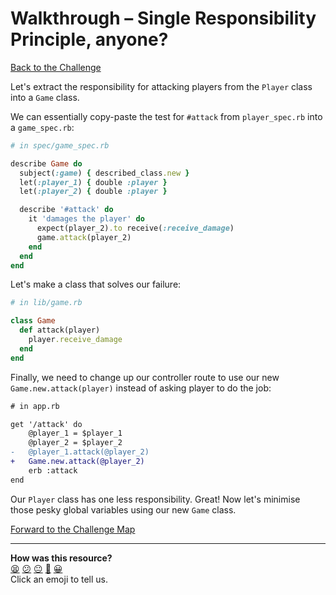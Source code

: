 # Walkthrough – Single Responsibility Principle, anyone?

[Back to the Challenge](../srp_anyone.md)

Let's extract the responsibility for attacking players from the `Player` class into a `Game` class.

We can essentially copy-paste the test for `#attack` from `player_spec.rb` into a `game_spec.rb`:

```ruby
# in spec/game_spec.rb

describe Game do
  subject(:game) { described_class.new }
  let(:player_1) { double :player }
  let(:player_2) { double :player }

  describe '#attack' do
    it 'damages the player' do
      expect(player_2).to receive(:receive_damage)
      game.attack(player_2)
    end
  end
end
```

Let's make a class that solves our failure:

```ruby
# in lib/game.rb

class Game
  def attack(player)
    player.receive_damage
  end
end
```

Finally, we need to change up our controller route to use our new `Game.new.attack(player)` instead of asking player to do the job:

```diff
# in app.rb

get '/attack' do
    @player_1 = $player_1
    @player_2 = $player_2
-   @player_1.attack(@player_2)
+   Game.new.attack(@player_2)
    erb :attack
end
```

Our `Player` class has one less responsibility. Great! Now let's minimise those pesky global variables using our new `Game` class.

[Forward to the Challenge Map](../README.md)

<!-- BEGIN GENERATED SECTION DO NOT EDIT -->

---

**How was this resource?**  
[😫](https://airtable.com/shrUJ3t7KLMqVRFKR?prefill_Repository=makersacademy/course&prefill_File=apprenticeships_intro_to_the_web/walkthroughs/srp_anyone.md&prefill_Sentiment=😫) [😕](https://airtable.com/shrUJ3t7KLMqVRFKR?prefill_Repository=makersacademy/course&prefill_File=apprenticeships_intro_to_the_web/walkthroughs/srp_anyone.md&prefill_Sentiment=😕) [😐](https://airtable.com/shrUJ3t7KLMqVRFKR?prefill_Repository=makersacademy/course&prefill_File=apprenticeships_intro_to_the_web/walkthroughs/srp_anyone.md&prefill_Sentiment=😐) [🙂](https://airtable.com/shrUJ3t7KLMqVRFKR?prefill_Repository=makersacademy/course&prefill_File=apprenticeships_intro_to_the_web/walkthroughs/srp_anyone.md&prefill_Sentiment=🙂) [😀](https://airtable.com/shrUJ3t7KLMqVRFKR?prefill_Repository=makersacademy/course&prefill_File=apprenticeships_intro_to_the_web/walkthroughs/srp_anyone.md&prefill_Sentiment=😀)  
Click an emoji to tell us.

<!-- END GENERATED SECTION DO NOT EDIT -->
